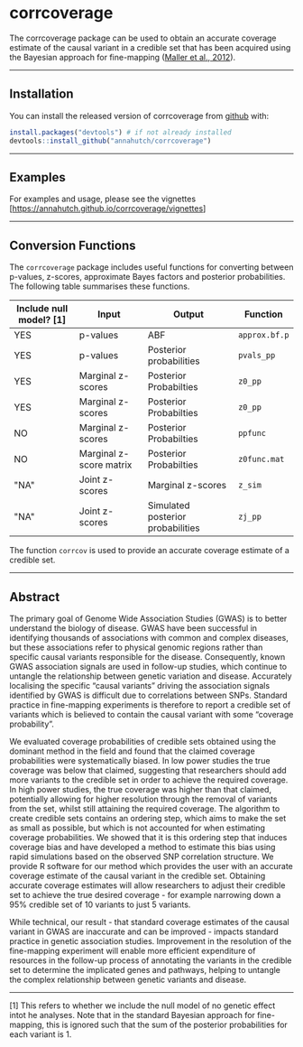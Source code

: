
<!-- README.md is generated from README.Rmd. Please edit that file -->
corrcoverage
============

The corrcoverage package can be used to obtain an accurate coverage estimate of the causal variant in a credible set that has been acquired using the Bayesian approach for fine-mapping ([Maller et al., 2012](https://www.ncbi.nlm.nih.gov/pubmed/23104008)).

------------------------------------------------------------------------

Installation
------------

You can install the released version of corrcoverage from [github](https://github.com/) with:

``` r
install.packages("devtools") # if not already installed
devtools::install_github("annahutch/corrcoverage")
```

------------------------------------------------------------------------

Examples
--------

For examples and usage, please see the vignettes \[<https://annahutch.github.io/corrcoverage/vignettes>\]

------------------------------------------------------------------------

Conversion Functions
--------------------

The `corrcoverage` package includes useful functions for converting between p-values, z-scores, approximate Bayes factors and posterior probabilities. The following table summarises these functions.

| Include null model? [1] | Input                   | Output                            | Function      |
|-------------------------|-------------------------|-----------------------------------|---------------|
| YES                     | p-values                | ABF                               | `approx.bf.p` |
| YES                     | p-values                | Posterior probabilities           | `pvals_pp`    |
| YES                     | Marginal z-scores       | Posterior Probabilties            | `z0_pp`       |
| YES                     | Marginal z-scores       | Posterior Probabilties            | `z0_pp`       |
| NO                      | Marginal z-scores       | Posterior Probabilties            | `ppfunc`      |
| NO                      | Marginal z-score matrix | Posterior Probabilties            | `z0func.mat`  |
| "NA"                    | Joint z-scores          | Marginal z-scores                 | `z_sim`       |
| "NA"                    | Joint z-scores          | Simulated posterior probabilities | `zj_pp`       |

The function `corrcov` is used to provide an accurate coverage estimate of a credible set.

------------------------------------------------------------------------

Abstract
--------

The primary goal of Genome Wide Association Studies (GWAS) is to better understand the biology of disease. GWAS have been successful in identifying thousands of associations with common and complex diseases, but these associations refer to physical genomic regions rather than specific causal variants responsible for the disease. Consequently, known GWAS association signals are used in follow-up studies, which continue to untangle the relationship between genetic variation and disease. Accurately localising the specific “causal variants” driving the association signals identified by GWAS is difficult due to correlations between SNPs. Standard practice in fine-mapping experiments is therefore to report a credible set of variants which is believed to contain the causal variant with some “coverage probability”.

We evaluated coverage probabilities of credible sets obtained using the dominant method in the field and found that the claimed coverage probabilities were systematically biased. In low power studies the true coverage was below that claimed, suggesting that researchers should add more variants to the credible set in order to achieve the required coverage. In high power studies, the true coverage was higher than that claimed, potentially allowing for higher resolution through the removal of variants from the set, whilst still attaining the required coverage. The algorithm to create credible sets contains an ordering step, which aims to make the set as small as possible, but which is not accounted for when estimating coverage probabilities. We showed that it is this ordering step that induces coverage bias and have developed a method to estimate this bias using rapid simulations based on the observed SNP correlation structure. We provide R software for our method which provides the user with an accurate coverage estimate of the causal variant in the credible set. Obtaining accurate coverage estimates will allow researchers to adjust their credible set to achieve the true desired coverage - for example narrowing down a 95% credible set of 10 variants to just 5 variants.

While technical, our result - that standard coverage estimates of the causal variant in GWAS are inaccurate and can be improved - impacts standard practice in genetic association studies. Improvement in the resolution of the fine-mapping experiment will enable more efficient expenditure of resources in the follow-up process of annotating the variants in the credible set to determine the implicated genes and pathways, helping to untangle the complex relationship between genetic variants and disease.

------------------------------------------------------------------------

[1] This refers to whether we include the null model of no genetic effect intot he analyses. Note that in the standard Bayesian approach for fine-mapping, this is ignored such that the sum of the posterior probabilities for each variant is 1.
